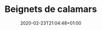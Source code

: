 ---
layout: recipe
date: 2020-02-23T21:04:48+01:00
draft: false    
title:  "Beignets de calamars" # The title of your awesome recipe
image: beignet-calamar.jpg # Name of image in recipe bundle
#imagecredit: https://placekitten.com/600/800 # URL to image source page, website, or creator
YouTubeID:  # The F2SYDXV1W1w part of https://www.youtube.com/watch?v=F2SYDXV1W1w
authorName: # Name of the recipe/article author
authorURL: # URL of their home website
sourceName: # Name of the source website
sourceURL: # Actual URL of the recipe itself
catégories: poisson # The type of meal or course your recipe is about. For example: "dinner", "entree", or "dessert".
tags:
  - friture
  - beignet
  - poisson
  - favorite
  - fruit de mer
  - été
  - printemps
  - automne
  - hiver
yield: 5 euros
prepTime: 10 min
cookTime: 2 min

ingredients:
- 300g d'anneaux de calamars
- 125g de farine
- 1 oeuf
- 10cl de lait
- 5cl d'eau
- 1 sachet de levure chimique
- huile de friture (huile de pépin de raisin)
- 1 pincé de sel
directions:
- Melangez dans un récipient la farine, la levure et l'oeuf
- Ensuite, ajoutez petit à petit le lait et l'eau, pour éviter les grumeaux
- Ajoutez une petite pincée de sel à la préparation
- Faites chauffer dans une casserole (assez large) l'huile
- Une fois que l'huile est chaude, trempez les calamars dans la préparation
- Puis plongez-les un à un dans l'huile bouillante. Attention! Ca crépite, n'oubliez pas de mettre un tablier...
- Après 2-3 min, tournez les beignets, pour qu'ils cuisent des deux côtés
- Une fois qu'ils sont cuits, sortez-les et disposez les dans une passoire avec du sopalin, pour éponger l'huile...
- Pour varier les tendances, vous pouvez aussi faire la même chose avec des oignons. Miaaam! 
- Les beignets sont encore meilleurs (moins "huilés") le lendemain, vous n'avez qu'à les mettre à chauffer dans votre four à 180° :) 
---